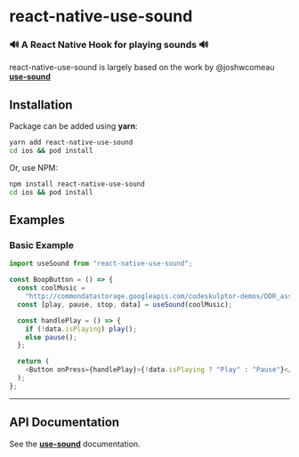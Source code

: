 # react-native-use-sound

### 🔊 A React Native Hook for playing sounds 🔊

react-native-use-sound is largely based on the work by @joshwcomeau **[use-sound](https://github.com/joshwcomeau/use-sound)**

## Installation

Package can be added using **yarn**:

```bash
yarn add react-native-use-sound
cd ios && pod install
```

Or, use NPM:

```bash
npm install react-native-use-sound
cd ios && pod install
```

## Examples

### Basic Example

```js
import useSound from "react-native-use-sound";

const BoopButton = () => {
  const coolMusic =
    "http://commondatastorage.googleapis.com/codeskulptor-demos/DDR_assets/Kangaroo_MusiQue_-_The_Neverwritten_Role_Playing_Game.mp3";
  const [play, pause, stop, data] = useSound(coolMusic);

  const handlePlay = () => {
    if (!data.isPlaying) play();
    else pause();
  };

  return (
    <Button onPress={handlePlay}>{!data.isPlaying ? "Play" : "Pause"}</Button>
  );
};
```

---

## API Documentation

See the **[use-sound](https://github.com/joshwcomeau/use-sound)** documentation.
